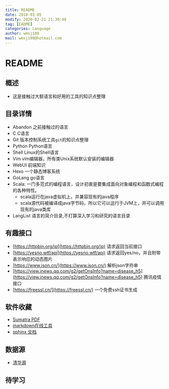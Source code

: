 ```yaml
---
title: README
date: 2018-03-05
modify: 2020-02-21 21:30:48 
tag: [EADME]
categories: Language
author: wmsj100
mail: wmsj100@hotmail.com
---
```


# README

## 概述

- 这是接触过大额语言和好用的工具的知识点整理

## 目录详情

- Abandon 之前接触过的语言
- C C语言
- Git 版本控制系统工具`git`的知识点整理
- Python Python语言
- Shell Linux的Shell语言
- Vim vim编辑器，所有类Unix系统默认安装的编辑器
- WebUI 前端知识
- Hexo 一个静态博客系统
- GoLang go语言
- Scala: 一门多范式的编程语言，设计初衷是要集成面向对象编程和函数式编程的各种特性。
	- scala运行在java虚拟机上，并兼容现有的java程序
	- scala源代码被编译成java字节码，所以它可以运行于JVM上，并可以调用现有的java类库
- LangList 语言的简介目录,不打算深入学习和研究的语言目录

## 有趣接口

- [https://httpbin.org/ip](https://httpbin.org/ip) 请求返回当前接口
- [https://yesno.wtf/api](https://yesno.wtf/api) 请求返回yes/no，并且附带表示响应的动态图片
- [https://www.json.cn/](https://www.json.cn/) 解析json字符串
- [https://view.inews.qq.com/g2/getOnsInfo?name=disease_h5](https://view.inews.qq.com/g2/getOnsInfo?name=disease_h5) 腾讯疫情接口
- [https://freessl.cn/](https://freessl.cn/) 一个免费ssh证书生成

## 软件收藏

- [Sumatra PDF](https://www.sumatrapdfreader.org/downloadafter.html)
- [markdown在线工具](https://www.zybuluo.com/mdeditor)
- [sphinx 文档](https://zh-sphinx-doc.readthedocs.io/en/latest/tutorial.html)

## 数据源

- [清华源](https://mirrors.tuna.tsinghua.edu.cn/)

## 待学习
